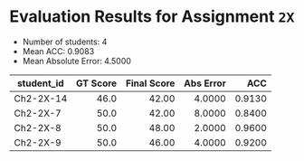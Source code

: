 # Evaluation Results for Assignment `2X`

- Number of students: 4
- Mean ACC: 0.9083
- Mean Absolute Error: 4.5000

| student_id | GT Score | Final Score | Abs Error | ACC  |
|------------|---------:|------------:|----------:|-----:|
| Ch2-2X-14 | 46.0 | 42.00 | 4.0000 | 0.9130 |
| Ch2-2X-7 | 50.0 | 42.00 | 8.0000 | 0.8400 |
| Ch2-2X-8 | 50.0 | 48.00 | 2.0000 | 0.9600 |
| Ch2-2X-9 | 50.0 | 46.00 | 4.0000 | 0.9200 |
